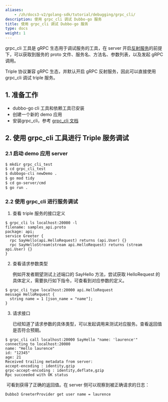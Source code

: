 ```yaml
---
aliases:
    - /zh/docs3-v2/golang-sdk/tutorial/debugging/grpc_cli/
description: 使用 grpc_cli 调试 Dubbo-go 服务
title: 使用 grpc_cli 调试 Dubbo-go 服务
type: docs
weight: 1
---
```



grpc_cli 工具是 gRPC 生态用于调试服务的工具，在 server 开启[反射服务](https://github.com/grpc/grpc/blob/master/doc/server-reflection.md)的前提下，可以获取到服务的 proto 文件、服务名、方法名、参数列表，以及发起 gRPC 调用。

Triple 协议兼容 gRPC 生态，并默认开启 gRPC 反射服务，因此可以直接使用 grpc_cli 调试 triple 服务。

## 1. 准备工作

- dubbo-go cli 工具和依赖工具已安装
- 创建一个新的 demo 应用
- 安装grpc_cli，参考 [grpc_cli 文档](https://github.com/grpc/grpc/blob/master/doc/command_line_tool.md)

## 2. 使用 grpc_cli 工具进行 Triple 服务调试

### 2.1 启动 demo 应用 server

```bash
$ mkdir grpc_cli_test
$ cd grpc_cli_test
$ dubbogo-cli newDemo .
$ go mod tidy
$ cd go-server/cmd
$ go run .
```

### 2.2 使用 grpc_cli 进行服务调试

1. 查看 triple 服务的接口定义

```shell
$ grpc_cli ls localhost:20000 -l
filename: samples_api.proto
package: api;
service Greeter {
  rpc SayHello(api.HelloRequest) returns (api.User) {}
  rpc SayHelloStream(stream api.HelloRequest) returns (stream api.User) {}
}
```

2. 查看请求参数类型

   例如开发者期望测试上述端口的 SayHello 方法，尝试获取 HelloRequest 的具体定义，需要执行如下指令，可查看到对应参数的定义。

```shell
$ grpc_cli type localhost:20000 api.HelloRequest
message HelloRequest {
  string name = 1 [json_name = "name"];
}
```

3. 请求接口

   已经知道了请求参数的具体类型，可以发起调用来测试对应服务。查看返回值是否符合预期。

```shell
$ grpc_cli call localhost:20000 SayHello "name: 'laurence'"
connecting to localhost:20000
name: "Hello laurence"
id: "12345"
age: 21
Received trailing metadata from server:
accept-encoding : identity,gzip
grpc-accept-encoding : identity,deflate,gzip
Rpc succeeded with OK status
```

​	可看到获得了正确的返回值。在 server 侧可以观察到被正确请求的日志：

```shell
Dubbo3 GreeterProvider get user name = laurence
```